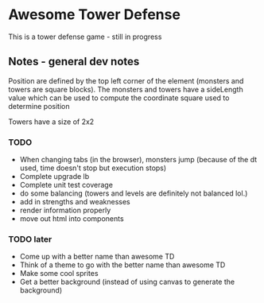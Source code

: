 # Awesome Tower Defense
This is a tower defense game - still in progress

## Notes - general dev notes

Position are defined by the top left corner of the element (monsters and towers are square blocks). The monsters and towers have a sideLength value which can be used to compute the coordinate square used to determine position

Towers have a size of 2x2

### TODO
* When changing tabs (in the browser), monsters jump (because of the dt used, time doesn't stop but execution stops)
* Complete upgrade lb
* Complete unit test coverage
* do some balancing (towers and levels are definitely not balanced lol.)
* add in strengths and weaknesses
* render information properly
* move out html into components 

### TODO later
* Come up with a better name than awesome TD
* Think of a theme to go with the better name than awesome TD
* Make some cool sprites
* Get a better background (instead of using canvas to generate the background)

